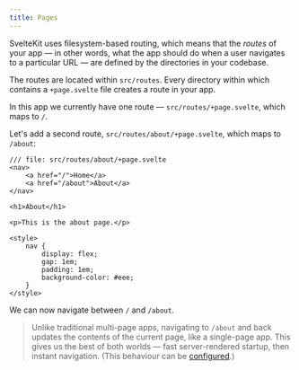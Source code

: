 ```yaml
---
title: Pages
---
```


SvelteKit uses filesystem-based routing, which means that the _routes_ of your app — in other words, what the app should do when a user navigates to a particular URL — are defined by the directories in your codebase.

The routes are located within `src/routes`. Every directory within which contains a `+page.svelte` file creates a route in your app.

In this app we currently have one route — `src/routes/+page.svelte`, which maps to `/`.

Let's add a second route, `src/routes/about/+page.svelte`, which maps to `/about`:

```svelte
/// file: src/routes/about/+page.svelte
<nav>
	<a href="/">Home</a>
	<a href="/about">About</a>
</nav>

<h1>About</h1>

<p>This is the about page.</p>

<style>
	nav {
		display: flex;
		gap: 1em;
		padding: 1em;
		background-color: #eee;
	}
</style>
```

We can now navigate between `/` and `/about`.

> Unlike traditional multi-page apps, navigating to `/about` and back updates the contents of the current page, like a single-page app. This gives us the best of both worlds — fast server-rendered startup, then instant navigation. (This behaviour can be [configured](https://kit.svelte.dev/docs/page-options).)
